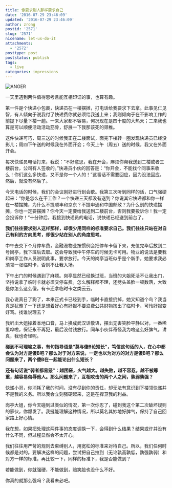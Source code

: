 ```yaml
---
title: 像要求别人那样要求自己
date: '2016-07-29 23:46:09'
updated: '2016-07-29 23:46:09'
author: zrong
postid: '2571'
slug: '2571'
nicename: let-us-do-it
attachments:
  - '2572'
posttype: post
poststatus: publish
tags:
  - live
categories: impressions
---
```


![ANGER](/uploads/2016/07/anger.jpg)

一天里遇到两件值得思考且能互相印证的事，也算有趣。<!--more-->

第一件是个快递小包裹，快递员在一楼摆摊，打电话给我要求下去拿。此事见仁见智，有人倾向于说我付了快递费你就必须给我送上来；我则倾向于在不影响工作的前提下尽量下楼一趟。一来大家都不容易，何况现在是四十度的大热天；二来我也算是可以顺便活动活动筋骨，舒展一下我那该死的颈椎。

这件快递可巧，周三送的时候我正在二楼面试，面完下楼转一圈发现快递员已经没影儿；周四下午送的时候我在外面开会；今天上午（周五）送的时候，我又在外面开会。

每次快递员电话打来，我说：“不好意思，我在开会，麻烦你帮我送到二楼或者三楼前台，公司有人签收的。”快递员小伙的回答是：“你开会，不能找个同事来收么！你们这么多快递，又不是你一个人的！”这番话不需要回应，因为没法回应。然后，就没有然后了。

今天电话的时候，我们的会议刚好进行到会歇。我第三次听到同样的话，口气强硬起来：“你是怎么在干工作？一个快递三天都没有送到？你说其它快递都和你一样在一楼摆摊，为什么不提顺丰和京东？不提申通和中国邮政？为什么别的快递摆摊，你也一定要摆摊？你今天一定要给我送到二楼前台，否则我要投诉你！我一定会投诉你！”十分钟后，我接到快递员的电话，说快递已经送到前台了。

**我们往往要求别人这样那样，却很少用同样的标准要求自己。我们往往只站在对自己有利的方向思考，却很少站在别人的角度思考。**

中午去交下个月停车费，金融港物业按惯例会把停车卡留下来，充值完毕后放到二号岗亭，我下班后去取。这会导致我中午停车的时候无卡可用。物业的说法是要我和岗亭工作人员说明此事，要求放行。今天的岗亭当班似乎是个新手，她要求我必须领一张临时卡，否则不让我入场。

下午出门的时候遇到了麻烦。岗亭显然已经换过班，当班的大姐死活不让我出门，坚持说拿了临时卡就必须交停车费。怎么解释都不理，还劈头盖脸一顿数落，大致是你怎么这么傻，有卡还拿临时卡之类云云。

我心说真日了狗了，本来正式卡已经到手，临时卡直接扔掉，她又知道个鸟？我当真是犹豫了一下还是想着好心有好报不要浪费公共财物掏出了临时卡，可怜好报变好骂。找谁说理去？

我听出大姐操着本地口音，马上换成武汉话敬语，摆出无害笑脸平静以对，一番稀里哗啦，保证永不再犯，最后没付钱放行。同车小伙伴奇怪我为啥这么好脾气。讲真，我也奇怪呢。

**碰到不可理喻之事，有句指导语是“莫与傻B论短长”，笃信这句话的人，在心中都会认为对方是傻B吧？那么对于对方来说，一定也以为对方的对方是傻B吧？那么问题来了，两个傻B在一起能论出什么短长？**

**还有句话说“弱者都易怒”：越困窘，火气越大。越失败，越不容忍。越不被尊重，越容易侮辱他人。那么问题来了，互相攻击的两个人之间，孰弱孰强？**

快递小哥，你消耗了我的时间，没有尽到你的责任，却无法有意识到下楼领快递并不是我的义务。所以我会立刻强硬起来，这是在捍卫我的利益。

岗亭大姐，你今天碰到过类似的情况，第一次你忍了，碰到我这个第二次破坏规则的家伙，你爆发了。我挺能理解这种情况，所以莫名其妙地好脾气，保持了自己回家路上好心情。

我在想，如果把处理这两件事的态度调换一下，会得到什么结果？结果或许并没有什么不同，但过程显然会不太开心。

我们往往用严苛的规则去束缚别人，用宽松的标准来对待自己。所以，我们任何时候都是对的。要解决这样的问题，尝试把自己拉到（无论孰高孰低，孰强孰弱）和对方一样的标准，再比较一下，同样的标准下，我是否能做到？

若能做到，你就强硬，不能做到，赔笑脸也没什么不好。

你真的就那么强吗？我看未必吧。
